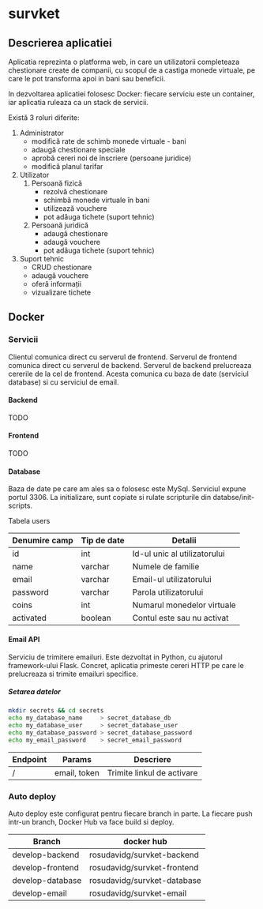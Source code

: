 # survket

## Descrierea aplicatiei

Aplicatia reprezinta o platforma web, in care un utilizatorii completeaza
chestionare create de companii, cu scopul de a castiga monede virtuale, pe
care le pot transforma apoi in bani sau beneficii.

In dezvoltarea aplicatiei folosesc Docker: fiecare serviciu este un container,
iar aplicatia ruleaza ca un stack de servicii.

Există 3 roluri diferite:
1. Administrator
   - modifică rate de schimb monede virtuale - bani
   - adaugă chestionare speciale
   - aprobă cereri noi de înscriere (persoane juridice)
   - modifică planul tarifar
2. Utilizator
    1. Persoană fizică
       - rezolvă chestionare
       - schimbă monede virtuale în bani
       - utilizează vouchere
       - pot adăuga tichete (suport tehnic)
    2. Persoană juridică
       - adaugă chestionare
       - adaugă vouchere
       - pot adăuga tichete (suport tehnic)
3. Suport tehnic
   - CRUD chestionare
   - adaugă vouchere
   - oferă informații
   - vizualizare tichete

## Docker

### Servicii

Clientul comunica direct cu serverul de frontend.
Serverul de frontend comunica direct cu serverul de backend.
Serverul de backend prelucreaza cererile de la cel de frontend. Acesta comunica
cu baza de date (serviciul database) si cu serviciul de email.

#### Backend

TODO

#### Frontend

TODO

#### Database

Baza de date pe care am ales sa o folosesc este MySql.
Serviciul expune portul 3306.
La initializare, sunt copiate si rulate scripturile din databse/init-scripts.

Tabela users

| Denumire camp | Tip de date | Detalii                      |
| ------------- | ----------- | ---------------------------- |
| id            | int         | Id-ul unic al utilizatorului |
| name          | varchar     | Numele de familie            |
| email         | varchar     | Email-ul utilizatorului      |
| password      | varchar     | Parola utilizatorului        |
| coins         | int         | Numarul monedelor virtuale   |
| activated     | boolean     | Contul este sau nu activat   |

#### Email API
Serviciu de trimitere emailuri. Este dezvoltat in Python, cu ajutorul
framework-ului Flask. Concret, aplicatia primeste cereri HTTP pe care le
prelucreaza si trimite emailuri specifice.

##### Setarea datelor

```bash
mkdir secrets && cd secrets
echo my_database_name     > secret_database_db
echo my_database_user     > secret_database_user
echo my_database_password > secret_database_password
echo my_email_password    > secret_email_password
```

| Endpoint | Params       | Descriere                  |
| -------- | ------------ | -------------------------- |
| /        | email, token | Trimite linkul de activare |

### Auto deploy

Auto deploy este configurat pentru fiecare branch in parte. La fiecare push
intr-un branch, Docker Hub va face build si deploy.

| Branch           | docker hub                  |
| ---------------- | --------------------------- |
| develop-backend  | rosudavidg/survket-backend  |
| develop-frontend | rosudavidg/survket-frontend |
| develop-database | rosudavidg/survket-database |
| develop-email    | rosudavidg/survket-email    |
